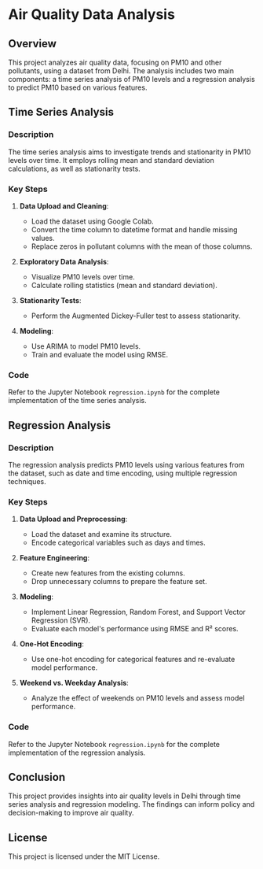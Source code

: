 # Air Quality Data Analysis

## Overview

This project analyzes air quality data, focusing on PM10 and other pollutants, using a dataset from Delhi. The analysis includes two main components: a time series analysis of PM10 levels and a regression analysis to predict PM10 based on various features.

## Time Series Analysis

### Description

The time series analysis aims to investigate trends and stationarity in PM10 levels over time. It employs rolling mean and standard deviation calculations, as well as stationarity tests.

### Key Steps

1. **Data Upload and Cleaning**:
   - Load the dataset using Google Colab.
   - Convert the time column to datetime format and handle missing values.
   - Replace zeros in pollutant columns with the mean of those columns.

2. **Exploratory Data Analysis**:
   - Visualize PM10 levels over time.
   - Calculate rolling statistics (mean and standard deviation).

3. **Stationarity Tests**:
   - Perform the Augmented Dickey-Fuller test to assess stationarity.

4. **Modeling**:
   - Use ARIMA to model PM10 levels.
   - Train and evaluate the model using RMSE.

### Code

Refer to the Jupyter Notebook `regression.ipynb` for the complete implementation of the time series analysis.

## Regression Analysis

### Description

The regression analysis predicts PM10 levels using various features from the dataset, such as date and time encoding, using multiple regression techniques.

### Key Steps

1. **Data Upload and Preprocessing**:
   - Load the dataset and examine its structure.
   - Encode categorical variables such as days and times.

2. **Feature Engineering**:
   - Create new features from the existing columns.
   - Drop unnecessary columns to prepare the feature set.

3. **Modeling**:
   - Implement Linear Regression, Random Forest, and Support Vector Regression (SVR).
   - Evaluate each model's performance using RMSE and R² scores.

4. **One-Hot Encoding**:
   - Use one-hot encoding for categorical features and re-evaluate model performance.

5. **Weekend vs. Weekday Analysis**:
   - Analyze the effect of weekends on PM10 levels and assess model performance.

### Code

Refer to the Jupyter Notebook `regression.ipynb` for the complete implementation of the regression analysis.

## Conclusion

This project provides insights into air quality levels in Delhi through time series analysis and regression modeling. The findings can inform policy and decision-making to improve air quality.

## License

This project is licensed under the MIT License.
